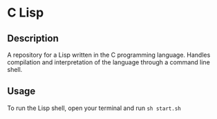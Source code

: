 # C Lisp

## Description

A repository for a Lisp written in the C programming language. Handles compilation and interpretation of the language through a command line shell. 


## Usage

To run the Lisp shell, open your terminal and run `sh start.sh`

